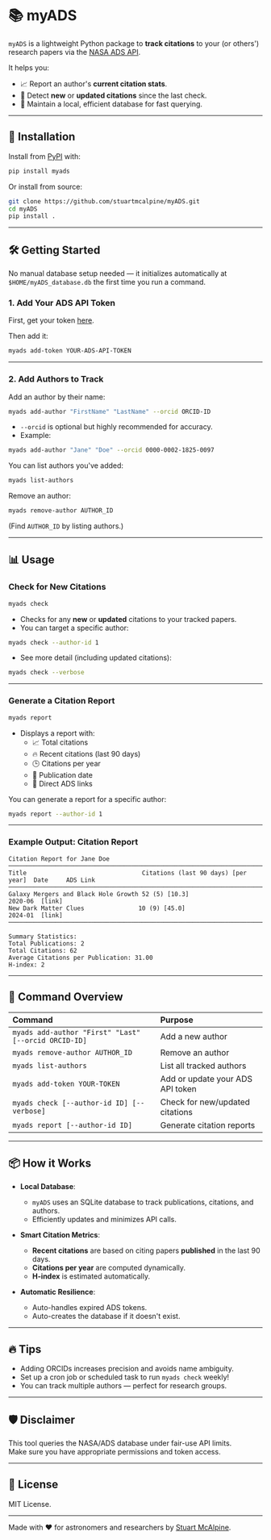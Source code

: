 # 📚 myADS

`myADS` is a lightweight Python package to **track citations** to your (or others') research papers via the [NASA ADS API](https://ui.adsabs.harvard.edu/).

It helps you:
- 📈 Report an author's **current citation stats**.
- 🔎 Detect **new** or **updated citations** since the last check.
- 🧹 Maintain a local, efficient database for fast querying.

---

## 🚀 Installation

Install from [PyPI](https://pypi.org/project/myads/) with:

```bash
pip install myads
```

Or install from source:

```bash
git clone https://github.com/stuartmcalpine/myADS.git
cd myADS
pip install .
```

---

## 🛠 Getting Started

No manual database setup needed — it initializes automatically at `$HOME/myADS_database.db` the first time you run a command.

### 1. Add Your ADS API Token

First, get your token [here](https://ui.adsabs.harvard.edu/user/settings/token).

Then add it:

```bash
myads add-token YOUR-ADS-API-TOKEN
```

---

### 2. Add Authors to Track

Add an author by their name:

```bash
myads add-author "FirstName" "LastName" --orcid ORCID-ID
```

- `--orcid` is optional but highly recommended for accuracy.
- Example:

```bash
myads add-author "Jane" "Doe" --orcid 0000-0002-1825-0097
```

You can list authors you've added:

```bash
myads list-authors
```

Remove an author:

```bash
myads remove-author AUTHOR_ID
```

(Find `AUTHOR_ID` by listing authors.)

---

## 📊 Usage

### Check for New Citations

```bash
myads check
```

- Checks for any **new** or **updated** citations to your tracked papers.
- You can target a specific author:

```bash
myads check --author-id 1
```

- See more detail (including updated citations):

```bash
myads check --verbose
```

---

### Generate a Citation Report

```bash
myads report
```

- Displays a report with:
  - 📈 Total citations
  - 🔥 Recent citations (last 90 days)
  - 🕒 Citations per year
  - 📅 Publication date
  - 📎 Direct ADS links

You can generate a report for a specific author:

```bash
myads report --author-id 1
```

---

### Example Output: Citation Report

```
Citation Report for Jane Doe
───────────────────────────────────────────────────────────────────────────────
Title                                Citations (last 90 days) [per year]  Date     ADS Link
───────────────────────────────────────────────────────────────────────────────
Galaxy Mergers and Black Hole Growth 52 (5) [10.3]                       2020-06  [link]
New Dark Matter Clues               10 (9) [45.0]                       2024-01  [link]
───────────────────────────────────────────────────────────────────────────────

Summary Statistics:
Total Publications: 2
Total Citations: 62
Average Citations per Publication: 31.00
H-index: 2
```

---

## 🧩 Command Overview

| Command | Purpose |
|:--------|:--------|
| `myads add-author "First" "Last" [--orcid ORCID-ID]` | Add a new author |
| `myads remove-author AUTHOR_ID` | Remove an author |
| `myads list-authors` | List all tracked authors |
| `myads add-token YOUR-TOKEN` | Add or update your ADS API token |
| `myads check [--author-id ID] [--verbose]` | Check for new/updated citations |
| `myads report [--author-id ID]` | Generate citation reports |

---

## 📦 How it Works

- **Local Database**: 
  - `myADS` uses an SQLite database to track publications, citations, and authors.
  - Efficiently updates and minimizes API calls.

- **Smart Citation Metrics**:
  - **Recent citations** are based on citing papers **published** in the last 90 days.
  - **Citations per year** are computed dynamically.
  - **H-index** is estimated automatically.

- **Automatic Resilience**:
  - Auto-handles expired ADS tokens.
  - Auto-creates the database if it doesn't exist.

---

## 🔥 Tips

- Adding ORCIDs increases precision and avoids name ambiguity.
- Set up a cron job or scheduled task to run `myads check` weekly!
- You can track multiple authors — perfect for research groups.

---

## 🛡 Disclaimer

This tool queries the NASA/ADS database under fair-use API limits.  
Make sure you have appropriate permissions and token access.

---

## 🧠 License

MIT License.

---

Made with ❤️ for astronomers and researchers by [Stuart McAlpine](https://github.com/stuartmcalpine).
